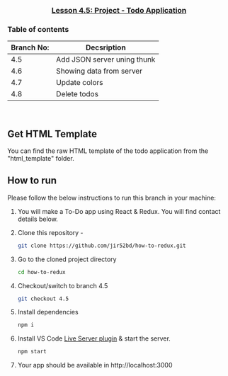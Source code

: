 
<!-- PROJECT LOGO -->
<br />
<p align="center">
    <h3 align="center"><a href="#">Lesson 4.5: Project - Todo Application </a></h3>
</p>

<!-- TABLE OF CONTENTS -->
### Table of contents
|Branch No:| Decsription         |
|----------|---------------------|
|4.5 | Add JSON server uning thunk |
|4.6 | Showing data from server|
|4.7 | Update colors|
|4.8 | Delete todos|

<br>

<!-- GET HTML TEMPLATE -->

## Get HTML Template

You can find the raw HTML template of the todo application from the "html_template" folder.

<!-- HOW TO RUN -->

## How to run

Please follow the below instructions to run this branch in your machine:

1. You will make a To-Do app using React & Redux. You will find contact details below.

2. Clone this repository -
   ```sh
   git clone https://github.com/jir52bd/how-to-redux.git
   ```
3. Go to the cloned project directory
   ```sh
   cd how-to-redux
   ```
4. Checkout/switch to branch 4.5
   ```sh
   git checkout 4.5
   ```
5. Install dependencies
   ```sh
   npm i
   ```
6. Install VS Code [Live Server plugin](https://marketplace.visualstudio.com/items?itemName=ritwickdey.LiveServer) & start the server.
   ```sh
   npm start
   ```
7. Your app should be available in http://localhost:3000

<br>

